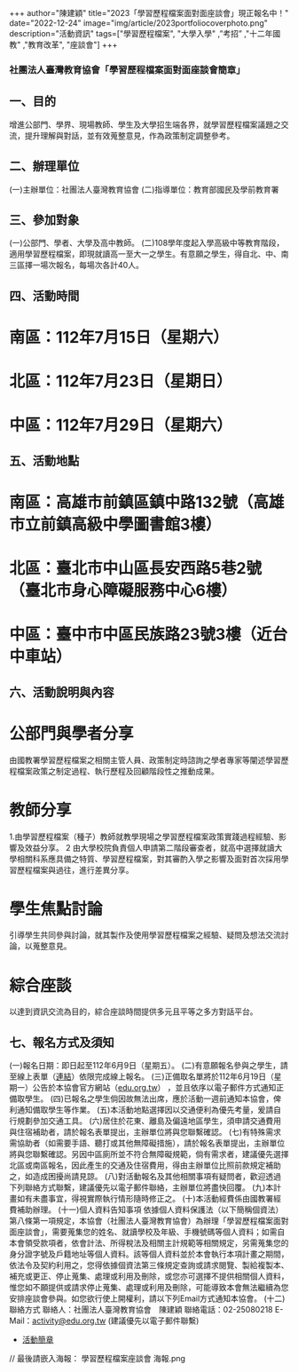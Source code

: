 +++
author="陳建穎"
title="2023「學習歷程檔案面對面座談會」現正報名中！"
date="2022-12-24"
image="img/article/2023portfoliocoverphoto.png"
description="活動資訊"
tags=["學習歷程檔案", "大學入學" ,”考招” ,"十二年國教" ,"教育改革", "座談會"]
+++

### 社團法人臺灣教育協會「學習歷程檔案面對面座談會簡章」

## 一、目的
增進公部門、學界、現場教師、學生及大學招生端各界，就學習歷程檔案議題之交流，提升理解與對話，並有效蒐整意見，作為政策制定調整參考。

## 二、辦理單位
(一)主辦單位：社團法人臺灣教育協會
(二)指導單位：教育部國民及學前教育署

## 三、參加對象
(一)公部門、學者、大學及高中教師。
(二)108學年度起入學高級中等教育階段，適用學習歷程檔案，即現就讀高一至大一之學生。有意願之學生，得自北、中、南三區擇一場次報名，每場次各計40人。

## 四、活動時間
# 南區：112年7月15日（星期六）
# 北區：112年7月23日（星期日）
# 中區：112年7月29日（星期六）

## 五、活動地點
# 南區：高雄市前鎮區鎮中路132號（高雄市立前鎮高級中學圖書館3樓）
# 北區：臺北市中山區長安西路5巷2號（臺北市身心障礙服務中心6樓）
# 中區：臺中市中區民族路23號3樓（近台中車站）

## 六、活動說明與內容
# 公部門與學者分享
由國教署學習歷程檔案之相關主管人員、政策制定時諮詢之學者專家等闡述學習歷程檔案政策之制定過程、執行歷程及回顧階段性之推動成果。
# 教師分享
1.由學習歷程檔案（種子）教師就教學現場之學習歷程檔案政策實踐過程經驗、影響及效益分享。
2 由大學校院負責個人申請第二階段審查者，就高中選擇就讀大學相關科系應具備之特質、學習歷程檔案，對其審酌入學之影響及面對首次採用學習歷程檔案與過往，進行差異分享。
# 學生焦點討論
引導學生共同參與討論，就其製作及使用學習歷程檔案之經驗、疑問及想法交流討論，以蒐整意見。
# 綜合座談
以達到資訊交流為目的，綜合座談時間提供多元且平等之多方對話平台。

## 七、報名方式及須知
(一)報名日期：即日起至112年6月9日（星期五）。
(二)有意願報名參與之學生，請至線上表單（[連結](https://forms.gle/6VBT3TLvPQNAE4Er8)）依限完成線上報名。
(三)正備取名單將於112年6月19日（星期一）公告於本協會官方網站（[edu.org.tw](https://edu.org.tw)） ，並且依序以電子郵件方式通知正備取學生。
(四)已報名之學生倘因故無法出席，應於活動一週前通知本協會，俾利通知備取學生等作業。
(五)本活動地點選擇因以交通便利為優先考量，爰請自行規劃參加交通工具。
(六)居住於花東、離島及偏遠地區學生，須申請交通費用與住宿補助者，請於報名表單提出，主辦單位將與您聯繫確認。
(七)有特殊需求需協助者（如需要手語、聽打或其他無障礙措施），請於報名表單提出，主辦單位將與您聯繫確認。另因中區廁所並不符合無障礙規範，倘有需求者，建議優先選擇北區或南區報名，因此產生的交通及住宿費用，得由主辦單位比照前款規定補助之，如造成困擾尚請見諒。
(八)對活動報名及其他相關事項有疑問者，歡迎透過下列聯絡方式聯繫，建議優先以電子郵件聯絡，主辦單位將盡快回覆。
(九)本計畫如有未盡事宜，得視實際執行情形隨時修正之。
(十)本活動經費係由國教署經費補助辦理。
(十一)個人資料告知事項
依據個人資料保護法（以下簡稱個資法）第八條第一項規定，本協會（社團法人臺灣教育協會）為辦理「學習歷程檔案面對面座談會」，需要蒐集您的姓名、就讀學校及年級、手機號碼等個人資料；如需自本會領受款項者，依會計法、所得稅法及相關主計規範等相關規定，另需蒐集您的身分證字號及戶籍地址等個人資料。該等個人資料並於本會執行本項計畫之期間，依法令及契約利用之，您得依據個資法第三條規定查詢或請求閱覽、製給複製本、補充或更正、停止蒐集、處理或利用及刪除，或您亦可選擇不提供相關個人資料，惟您如不願提供或請求停止蒐集、處理或利用及刪除，可能導致本會無法繼續為您安排座談會參與。如您欲行使上開權利，請以下列Email方式通知本協會。
(十二)聯絡方式
聯絡人：社團法人臺灣教育協會　陳建穎
聯絡電話：02-25080218
E-Mail：activity@edu.org.tw (建議優先以電子郵件聯繫)

- [活動簡章](https://drive.google.com/file/d/1ZpbT52K8rzHdd-usBYc8ZG02d9CE1Bm5/view?usp=share_link)


// 最後請嵌入海報： 學習歷程檔案座談會 海報.png
